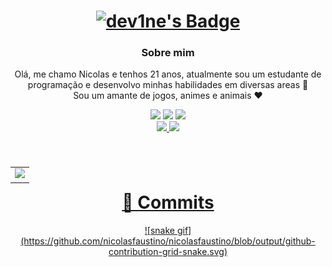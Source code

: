 <div align="center">
        <a href="#">
            <h1>
                <img src="https://img.shields.io/badge/dev1ne-%230d1117.svg?style=for-the-badge&logoColor=white" alt="dev1ne's Badge"/>
            </h1>
        </a>
        <h3>Sobre mim</h3>
        <p>
            Olá, me chamo Nicolas e tenhos 21 anos, atualmente sou um estudante de programação e desenvolvo minhas habilidades em diversas areas  👋
            <br/>
            Sou um amante de jogos, animes e animais ❤
            <br/>
        </p>
</div>


<div align="center">
    <a href="https://www.youtube.com/channel/UCcvLYuzUpLZhh9lGm66U3NA" target="_blank"><img src="https://img.shields.io/badge/YouTube-FF0000?style=for-the-badge&logo=youtube&logoColor=white" target="_blank"></a>
    <a href="https://instagram.com/nicolasfaustin0" target="_blank"><img src="https://img.shields.io/badge/-Instagram-%23E4405F?style=for-the-badge&logo=instagram&logoColor=white" target="_blank"></a>
    <a href="https://discordapp.com/users/471777102648049664"><img src="https://img.shields.io/badge/Discord-7289DA?style=for-the-badge&logo=discord&logoColor=white"/></a>
    <br/>
        <a href="#"><img src="https://img.shields.io/badge/HTML5-E34F26?style=for-the-badge&logo=html5&logoColor=white"/>
        <a href="#"><img src="https://img.shields.io/badge/javascript-%23323330.svg?style=for-the-badge&logo=javascript&logoColor=%23F7DF1E"/>
    <br/>
</div>
                
<div align="center">                
        <table align='right'>
          <row>
            <td>
              <img id="tableStats" height='172' src='https://github-readme-stats.vercel.app/api?username=nicolasfaustino&show_icons=true&count_private=true&locale=pt-br&theme=dark'>
            </td>
          </row>
        </table>
</div>

<div align="center">   
        <h1> 🎫 Commits </h1>
        ![snake gif](https://github.com/nicolasfaustino/nicolasfaustino/blob/output/github-contribution-grid-snake.svg)
</div>
